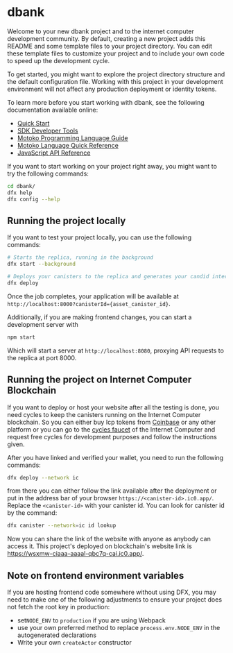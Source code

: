 # dbank

Welcome to your new dbank project and to the internet computer development community. By default, creating a new project adds this README and some template files to your project directory. You can edit these template files to customize your project and to include your own code to speed up the development cycle.

To get started, you might want to explore the project directory structure and the default configuration file. Working with this project in your development environment will not affect any production deployment or identity tokens.

To learn more before you start working with dbank, see the following documentation available online:

- [Quick Start](https://sdk.dfinity.org/docs/quickstart/quickstart-intro.html)
- [SDK Developer Tools](https://sdk.dfinity.org/docs/developers-guide/sdk-guide.html)
- [Motoko Programming Language Guide](https://sdk.dfinity.org/docs/language-guide/motoko.html)
- [Motoko Language Quick Reference](https://sdk.dfinity.org/docs/language-guide/language-manual.html)
- [JavaScript API Reference](https://erxue-5aaaa-aaaab-qaagq-cai.raw.ic0.app)

If you want to start working on your project right away, you might want to try the following commands:

```bash
cd dbank/
dfx help
dfx config --help
```

## Running the project locally

If you want to test your project locally, you can use the following commands:

```bash
# Starts the replica, running in the background
dfx start --background

# Deploys your canisters to the replica and generates your candid interface
dfx deploy
```

Once the job completes, your application will be available at `http://localhost:8000?canisterId={asset_canister_id}`.

Additionally, if you are making frontend changes, you can start a development server with

```bash
npm start
```

Which will start a server at `http://localhost:8080`, proxying API requests to the replica at port 8000.

## Running the project on Internet Computer Blockchain

If you want to deploy or host your website after all the testing is done, you need cycles to keep the canisters running on the Internet Computer blockchain. So you can either buy Icp tokens from <a href="https://www.coinbase.com/price/internet-computer">Coinbase</a> or any other platform or you can go to the <a href="https://anv4y-qiaaa-aaaal-qaqxq-cai.ic0.app/">cycles faucet</a> of the Internet Computer and request free cycles for development purposes and follow the instructions given.

After you have linked and verified your wallet, you need to run the following commands: 
```bash
dfx deploy --network ic
```
from there you can either follow the link available after the deployment or put in the address bar of your browser `https://<canister-id>.ic0.app/`. Replace the `<canister-id>` with your canister id. You can look for canister id by the command: 
```bash
dfx canister --network=ic id lookup
```
Now you can share the link of the website with anyone as anybody can access it.
This project's deployed on blockchain's website link is https://wsxmw-ciaaa-aaaal-qbc7q-cai.ic0.app/.

## Note on frontend environment variables

If you are hosting frontend code somewhere without using DFX, you may need to make one of the following adjustments to ensure your project does not fetch the root key in production:

- set`NODE_ENV` to `production` if you are using Webpack
- use your own preferred method to replace `process.env.NODE_ENV` in the autogenerated declarations
- Write your own `createActor` constructor
